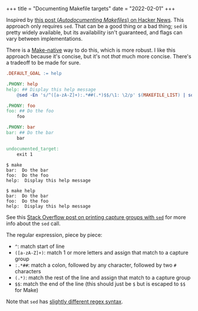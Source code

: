 +++
title = "Documenting Makefile targets"
date = "2022-02-01"
+++

Inspired by [this post (*Autodocumenting Makefiles*) on Hacker
News][make-docs-hn]. This approach only requires `sed`. That can be a good thing
or a bad thing; `sed` is pretty widely available, but its availability isn't
guaranteed, and flags can vary between implementations.

  [make-docs-hn]: https://news.ycombinator.com/item?id=30137254

There is a [Make-native][make-docs-native] way to do this, which is more robust.
I like this approach because it's concise, but it's not *that* much more
concise. There's a tradeoff to be made for sure.

  [make-docs-native]: https://www.cmcrossroads.com/article/self-documenting-makefiles

```Makefile
.DEFAULT_GOAL := help

.PHONY: help
help: ## Display this help message
	@sed -En 's/^([a-zA-Z]+):.*##(.*)$$/\1: \2/p' $(MAKEFILE_LIST) | sort

.PHONY: foo
foo: ## Do the foo
	foo

.PHONY: bar
bar: ## Do the bar
	bar

undocumented_target:
	exit 1
```

```
$ make
bar:  Do the bar
foo:  Do the foo
help:  Display this help message

$ make help
bar:  Do the bar
foo:  Do the foo
help:  Display this help message
```

See this [Stack Overflow post on printing capture groups with `sed`][sed-regex]
for more info about the `sed` call.

  [sed-regex]: https://stackoverflow.com/a/58379307

The regular expression, piece by piece:

- `^`: match start of line
- `([a-zA-Z]+)`: match 1 or more letters and assign that match to a capture group
- `:.*##`: match a colon, followed by any character, followed by two `#` characters
- `(.*)`: match the rest of the line and assign that match to a capture group
- `$$`: match the end of the line (this should just be `$` but is escaped to `$$` for Make)

Note that `sed` has [slightly different regex syntax][sed-syntax].

  [sed-syntax]: https://www.gnu.org/software/sed/manual/html_node/Regular-Expressions.html

